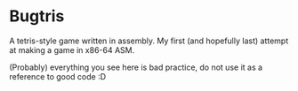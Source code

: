 # Bugtris
A tetris-style game written in assembly.
My first (and hopefully last) attempt at making a game in x86-64 ASM.

(Probably) everything you see here is bad practice, do not use it as a reference to good code :D
